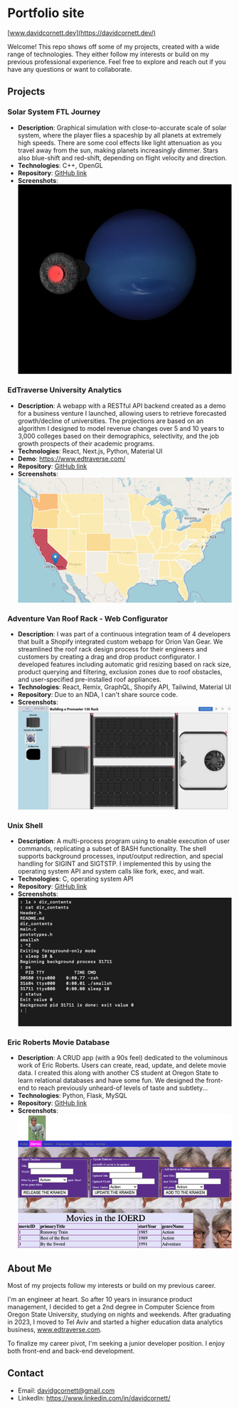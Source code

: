 # Portfolio site
[www.davidcornett.dev](https://davidcornett.dev/)

Welcome! This repo shows off some of my projects, created with a wide range of technologies. They either follow my interests or build on my previous professional experience. Feel free to explore and reach out if you have any questions or want to collaborate.

## Projects

### Solar System FTL Journey

* **Description**: Graphical simulation with close-to-accurate scale of solar system, where the player flies a spaceship by all planets at extremely high speeds. There are some cool effects like light attenuation as you travel away from the sun, making planets increasingly dimmer. Stars also blue-shift and red-shift, depending on flight velocity and direction.
* **Technologies**: C++, OpenGL
* **Repository**: [GitHub link](https://github.com/davidcornett/FTL_Solar_System_Tour)
* **Screenshots**: ![Approaching Neptune](public/project/solar_system.png)

### EdTraverse University Analytics

* **Description**: A webapp with a RESTful API backend created as a demo for a business venture I launched, allowing users to retrieve forecasted growth/decline of universities. The projections are based on an algorithm I designed to model revenue changes over 5 and 10 years to 3,000 colleges based on their demographics, selectivity, and the job growth prospects of their academic programs.
* **Technologies**: React, Next.js, Python, Material UI
* **Demo**: https://www.edtraverse.com/
* **Repository**: [GitHub link](https://github.com/davidcornett/watering_hole)
* **Screenshots**: ![Map](public/project/edtraverse_map.png)


### Adventure Van Roof Rack - Web Configurator

* **Description**: I was part of a continuous integration team of 4 developers that built a Shopify integrated custom webapp for Orion Van Gear. We streamlined the roof rack design process for their engineers and customers by creating a drag and drop product configurator. I developed features including automatic grid resizing based on rack size, product querying and filtering, exclusion zones due to roof obstacles, and user-specified pre-installed roof appliances.
* **Technologies**: React, Remix, GraphQL, Shopify API, Tailwind, Material UI
* **Repository**: Due to an NDA, I can't share source code.
* **Screenshots**: ![Configurator](public/project/roof_rack.png)

### Unix Shell

* **Description**: A multi-process program using to enable execution of user commands, replicating a subset of BASH functionality. The shell supports background processes, input/output redirection, and special handling for SIGINT and SIGTSTP. I implemented this by using the operating system API and system calls like fork, exec, and wait.
* **Technologies**: C, operating system API
* **Repository**: [GitHub link](https://github.com/davidcornett/shell_program)
* **Screenshots**: ![Shell](public/project/shell.png)

### Eric Roberts Movie Database

* **Description**: A CRUD app (with a 90s feel) dedicated to the voluminous work of Eric Roberts. Users can create, read, update, and delete movie data. I created this along with another CS student at Oregon State to learn relational databases and have some fun. We designed the front-end to reach previously unheard-of levels of taste and subtlety...
* **Technologies**: Python, Flask, MySQL
* **Repository**: [GitHub link](https://github.com/davidcornett/ER-database)
* **Screenshots**: ![Eric Roberts DB](public/project/ER.png)

## About Me

Most of my projects follow my interests or build on my previous career.

I'm an engineer at heart. So after 10 years in insurance product management, I decided to get a 2nd degree in Computer Science from Oregon State University, studying on nights and weekends. After graduating in 2023, I moved to Tel Aviv and started a higher education data analytics business, www.edtraverse.com.

To finalize my career pivot, I'm seeking a junior developer position. I enjoy both front-end and back-end development.

## Contact

* Email: davidgcornett@gmail.com
* LinkedIn: https://www.linkedin.com/in/davidcornett/


